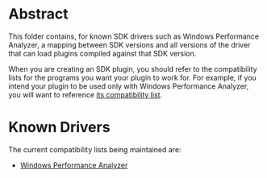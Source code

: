 # Abstract
This folder contains, for known SDK drivers such as Windows Performance Analyzer, a mapping between SDK versions and all versions of the driver that can load plugins compiled against that SDK version.

When you are creating an SDK plugin, you should refer to the compatibility lists for the programs you want your plugin to work for. For example, if you intend your plugin to be used only with Windows Performance Analyzer, you will want to reference [its compatibility list](./WPA.md).

# Known Drivers

The current compatibility lists being maintained are:
- [Windows Performance Analyzer](./WPA.md)